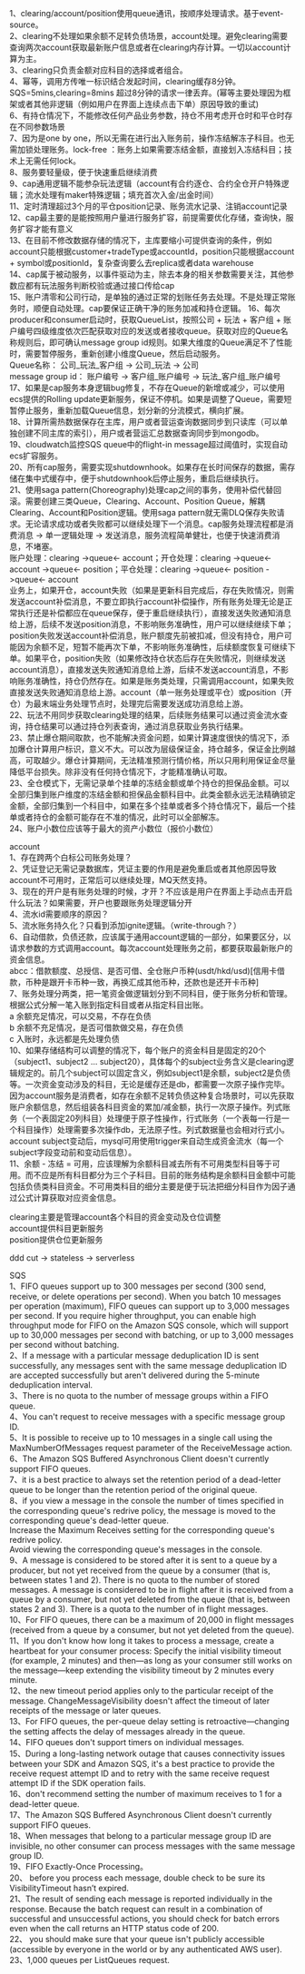1、clearing/account/position使用queue通讯，按顺序处理请求。基于event-source。  
2、clearing不处理如果余额不足转负债场景，account处理。避免clearing需要查询两次account获取最新账户信息或者在clearing内存计算。一切以account计算为主。  
3、clearing只负责金额对应科目的选择或者组合。  
4、幂等，调用方传唯一标识结合发起时间，clearing缓存8分钟。SQS=5mins,clearing=8mins 超过8分钟的请求一律丢弃。(幂等主要处理因为框架或者其他非逻辑（例如用户在界面上连续点击下单）原因导致的重试)  
6、有持仓情况下，不能修改任何产品业务参数，持仓不用考虑开仓时和平仓时存在不同参数场景  
7、因为是one by one，所以无需在进行出入账务前，操作冻结解冻子科目。也无需加锁处理账务。lock-free ：账务上如果需要冻结金额，直接划入冻结科目；技术上无需任何lock。  
8、服务要轻量级，便于快速重启继续消费  
9、cap通用逻辑不能参杂玩法逻辑（account有合约逐仓、合约全仓开户特殊逻辑；流水处理有maker特殊逻辑；填充首次入金/出金时间）  
11、定时清理超过3个月的平仓position记录、账务流水记录、注销account记录  
12、cap最主要的是能按照用户量进行服务扩容，前提需要优化存储，查询快，服务扩容才能有意义  
13、在目前不修改数据存储的情况下，主库要缩小可提供查询的条件，例如account只能根据customer+tradeType或accountId，position只能根据account + symbol或positionId，复杂查询要么去replica或者data warehouse  
14、cap属于被动服务，以事件驱动为主，除去本身的相关参数需要关注，其他参数应都有玩法服务判断校验或通过接口传给cap  
15、账户清零和公司行动，是单独的通过正常的划账任务去处理。不是处理正常账务时，顺便自动处理。cap要保证正确干净的账务加减和持仓逻辑。
16、每次producer和consumer启动时，获取QueueList，按照公司 + 玩法 + 客户组 + 账户编号四级维度依次匹配获取对应的发送或者接收queue。获取对应的Queue名称规则后，即可确认message group id规则。如果大维度的Queue满足不了性能时，需要暂停服务，重新创建小维度Queue，然后启动服务。         
    Queue名称：         公司_玩法_客户组 -> 公司_玩法      -> 公司   
    message group id：  账户编号       -> 客户组_账户编号 -> 玩法_客户组_账户编号  
17、如果是cap服务本身逻辑bug修复，不存在Queue的新增或减少，可以使用ecs提供的Rolling update更新服务，保证不停机。如果是调整了Queue，需要短暂停止服务，重新加载Queue信息，划分新的分流模式，横向扩展。       
18、计算所需热数据保存在主库，用户或者营运查询数据同步到只读库（可以单独创建不同主库的索引），用户或者营运汇总数据查询同步到mongodb。  
19、cloudwatch监控SQS queue中的flight-in message超过阈值时，实现自动ecs扩容服务。   
20、所有cap服务，需要实现shutdownhook。如果存在长时间保存的数据，需存储在集中式缓存中，便于shutdownhook后停止服务，重启后继续执行。   
21、使用saga pattern(Choreography)处理cap之间的事务，使用补偿代替回滚。需要创建三类Queue，Clearing、Account、Position Queue，解耦Clearing、Account和Position逻辑。使用saga pattern就无需DLQ保存失败请求。无论请求成功或者失败都可以继续处理下一个消息。cap服务处理流程都是消费消息 -> 单一逻辑处理 -> 发送消息，服务流程简单健壮，也便于快速消费消息，不堵塞。          
    账户处理：clearing ->queue<- account；开仓处理：clearing ->queue<- account ->queue<- position；平仓处理：clearing ->queue<- position ->queue<- account     
    业务上，如果开仓，account失败（如果是更新科目完成后，存在失败情况，则需发送account补偿消息，不要立即执行account补偿操作，所有账务处理无论是正常执行还是补偿都应在queue保存，便于重启继续执行），直接发送失败通知消息给上游，后续不发送position消息，不影响账务准确性，用户可以继续继续下单；position失败发送account补偿消息，账户额度先前被扣减，但没有持仓，用户可能因为余额不足，短暂不能再次下单，不影响账务准确性，后续额度恢复可继续下单。如果平仓，position失败（如果修改持仓状态后存在失败情况，则继续发送account消息），直接发送失败通知消息给上游，后续不发送account消息，不影响账务准确性，持仓仍然存在。如果是账务类处理，只需调用account，如果失败直接发送失败通知消息给上游。account（单一账务处理或平仓）或position（开仓）为最末端业务处理节点时，处理完后需要发送成功消息给上游。    
22、玩法不用同步获取clearing处理的结果，后续账务结果可以通过资金流水查询，持仓结果可以通过持仓列表查询，通过消息获取业务执行结果。  
23、禁止爆仓期间取款，也不能解决资金问题，如果计算速度很快的情况下，添加爆仓计算用户标识，意义不大。可以改为层级保证金，持仓越多，保证金比例越高，可取越少。爆仓计算期间，无法精准预测行情价格，所以只用利用保证金尽量降低平台损失。除非没有任何持仓情况下，才能精准确认可取。       
23、全仓模式下，无需记录单个挂单的冻结金额或单个持仓的担保品金额。可以全部归集到账户维度的冻结金额和担保品金额科目中。此类金额永远无法精确锁定金额，全部归集到一个科目中，如果在多个挂单或者多个持仓情况下，最后一个挂单或者持仓的金额可能存在不准的情况，此时可以全部解冻。   
24、账户小数位应该等于最大的资产小数位（报价小数位）
    
    

account  
1、存在跨两个白标公司账务处理？  
2、凭证登记无需记录数据库，凭证主要的作用是避免重启或者其他原因导致account不可用时，正常后可以继续处理，MQ天然支持。  
3、现在的开户是有账务处理的时候，才开？不应该是用户在界面上手动点击开启什么玩法？如果需要，开户也要跟账务处理逻辑分开  
4、流水id需要顺序的原因？  
5、流水账务持久化？只看到添加ignite逻辑。（write-through？）  
6、自动借款，负债还款，应该属于通用account逻辑的一部分，如果要区分，以请求参数的方式调用account。每次account处理账务之前，都要获取最新账户的资金信息。    
   abcc：借款额度、总授信、是否可借、全仓账户币种(usdt/hkd/usd)[信用卡借款，币种是跟开卡币种一致，再换汇成其他币种，还款也是还开卡币种]  
7、账务处理分两类，把一笔资金做逻辑划分到不同科目，便于账务分析和管理。根据公式分解一笔入账到指定科目或者从指定科目出账。   
   a 余额充足情况，可以交易，不存在负债   
   b 余额不充足情况，是否可借款做交易，存在负债   
   c 入账时，永远都是先处理负债    
10、如果存储结构可以调整的情况下，每个账户的资金科目是固定的20个（subject1、subject2 ... subject20），具体每个的subject业务含义是clearing逻辑规定的。前几个subject可以固定含义，例如subject1是余额，subject2是负债等。一次资金变动涉及的科目，无论是缓存还是db，都需要一次原子操作完毕。因为account服务是消费者，如存在余额不足转负债这种复合场景时，可以先获取账户余额信息，然后组装各科目资金的累加/减金额，执行一次原子操作。列式账务（一个表固定20列科目）处理便于原子性操作，行式账务（一个表每一行是一个科目操作）处理需要多次操作db，无法原子性。列式数据量也会相对行式小。account subject变动后，mysql可用使用trigger来自动生成资金流水（每一个subject字段变动前和变动后信息）。    
11、余额 - 冻结 = 可用，应该理解为余额科目减去所有不可用类型科目等于可用。而不应是所有科目都分为三个子科目。目前的账务结构是余额科目金额中可能包括负债类科目资金。不可用类科目的细分主要是便于玩法把细分科目作为因子通过公式计算获取对应资金信息。       
    
   
clearing主要是管理account各个科目的资金变动及仓位调整  
account提供科目更新服务  
position提供仓位更新服务  


  
ddd cut -> stateless -> serverless


SQS    
1、FIFO queues support up to 300 messages per second (300 send, receive, or delete operations per second). When you batch 10 messages per operation (maximum), FIFO queues can support up to 3,000 messages per second. If you require higher throughput, you can enable high throughput mode for FIFO on the Amazon SQS console, which will support up to 30,000 messages per second with batching, or up to 3,000 messages per second without batching.  
2、If a message with a particular message deduplication ID is sent successfully, any messages sent with the same message deduplication ID are accepted successfully but aren't delivered during the 5-minute deduplication interval.  
3、There is no quota to the number of message groups within a FIFO queue.  
4、You can't request to receive messages with a specific message group ID.  
5、It is possible to receive up to 10 messages in a single call using the MaxNumberOfMessages request parameter of the ReceiveMessage action.   
6、The Amazon SQS Buffered Asynchronous Client doesn't currently support FIFO queues.    
7、it is a best practice to always set the retention period of a dead-letter queue to be longer than the retention period of the original queue.    
8、if you view a message in the console the number of times specified in the corresponding queue's redrive policy, the message is moved to the corresponding queue's dead-letter queue.   
    Increase the Maximum Receives setting for the corresponding queue's redrive policy.  
    Avoid viewing the corresponding queue's messages in the console.   
9、A message is considered to be stored after it is sent to a queue by a producer, but not yet received from the queue by a consumer (that is, between states 1 and 2). There is no quota to the number of stored messages. A message is considered to be in flight after it is received from a queue by a consumer, but not yet deleted from the queue (that is, between states 2 and 3). There is a quota to the number of in flight messages.   
10、For FIFO queues, there can be a maximum of 20,000 in flight messages (received from a queue by a consumer, but not yet deleted from the queue).   
11、If you don't know how long it takes to process a message, create a heartbeat for your consumer process: Specify the initial visibility timeout (for example, 2 minutes) and then—as long as your consumer still works on the message—keep extending the visibility timeout by 2 minutes every minute.    
12、the new timeout period applies only to the particular receipt of the message. ChangeMessageVisibility doesn't affect the timeout of later receipts of the message or later queues.    
13、For FIFO queues, the per-queue delay setting is retroactive—changing the setting affects the delay of messages already in the queue.    
14、FIFO queues don't support timers on individual messages.   
15、During a long-lasting network outage that causes connectivity issues between your SDK and Amazon SQS, it's a best practice to provide the receive request attempt ID and to retry with the same receive request attempt ID if the SDK operation fails.   
16、don't recommend setting the number of maximum receives to 1 for a dead-letter queue.  
17、The Amazon SQS Buffered Asynchronous Client doesn't currently support FIFO queues.   
18、When messages that belong to a particular message group ID are invisible, no other consumer can process messages with the same message group ID.  
19、FIFO Exactly-Once Processing。  
20、 before you process each message, double check to be sure its VisibilityTimeout hasn’t expired.    
21、The result of sending each message is reported individually in the response. Because the batch request can result in a combination of successful and unsuccessful actions, you should check for batch errors even when the call returns an HTTP status code of 200.   
22、 you should make sure that your queue isn't publicly accessible (accessible by everyone in the world or by any authenticated AWS user).   
23、1,000 queues per ListQueues request.   

